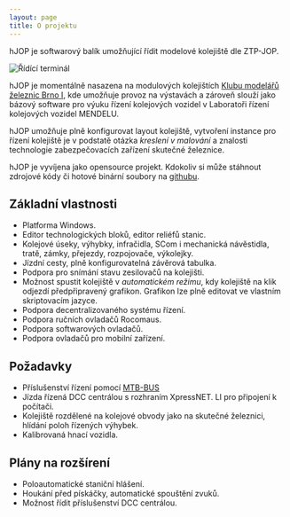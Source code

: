 ```yaml
---
layout: page
title: O projektu
---
```



hJOP je softwarový balík umožňující řídit modelové kolejiště dle ZTP-JOP.

![Řídící terminál](/assets/panel.png)

hJOP je momentálně nasazena na modulových kolejištích [Klubu modelářů železnic
Brno I](http;//kmz-brno.cz/), kde umožňuje provoz na výstavách a zároveň slouží
jako bázový software pro výuku řízení kolejových vozidel v Laboratoři řízení
kolejových vozidel MENDELU.

hJOP umožňuje plně konfigurovat layout kolejiště, vytvoření instance pro řízení
kolejiště je v podstatě otázka *kreslení v malování* a znalosti technologie
zabezpečovacích zařízení skutečné železnice.

hJOP je vyvíjena jako opensource projekt. Kdokoliv si může stáhnout zdrojové
kódy či hotové binární soubory na [githubu](https://github.com/kmzbrnoI/).

## Základní vlastnosti

 * Platforma Windows.
 * Editor technologických bloků, editor reliéfů stanic.
 * Kolejové úseky, výhybky, infračidla, SCom i mechanická návěstidla, tratě,
   zámky, přejezdy, rozpojovače, výkolejky.
 * Jízdní cesty, plně konfigurovatelná závěrová tabulka.
 * Podpora pro snímání stavu zesilovačů na kolejišti.
 * Možnost spustit kolejiště v *automatickém režimu*, kdy kolejiště na klik
   odjezdí předpřipravený grafikon. Grafikon lze plně editovat ve vlastním
   skriptovacím jazyce.
 * Podpora decentralizovaného systému řízení.
 * Podpora ručních ovladačů Rocomaus.
 * Podpora softwarových ovladačů.
 * Podpora ovladačů pro mobilní zařízení.

## Požadavky

 * Příslušenství řízení pomocí [MTB-BUS](http://mtb.kmz-brno.cz/)
 * Jízda řízená DCC centrálou s rozhraním XpressNET. LI pro připojení k počítači.
 * Kolejiště rozdělené na kolejové obvody jako na  skutečné železnici, hlídání
   poloh řízených výhybek.
 * Kalibrovaná hnací vozidla.

## Plány na rozšírení

 * Poloautomatické staniční hlášení.
 * Houkání před pískáčky, automatické spouštění zvuků.
 * Možnost řídit příslušenství DCC centrálou.

